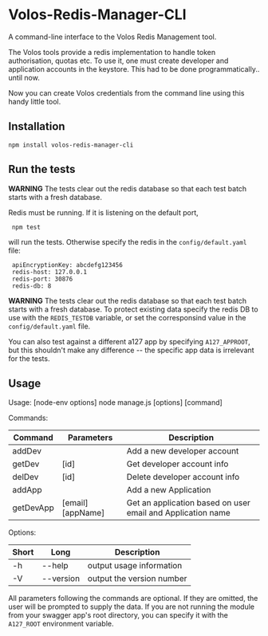 # Volos-Redis-Manager-CLI

A command-line interface to the Volos Redis Management tool.

The Volos tools provide a redis implementation to handle token authorisation, quotas etc. To use it, one must create
developer and application accounts in the keystore. This had to be done programmatically.. until now. 

Now you can create Volos credentials from the command line using this handy little tool.

## Installation

    npm install volos-redis-manager-cli
    
## Run the tests

**WARNING** The tests clear out the redis database so that each test batch starts with a fresh database.

Redis must be running. If it is listening on the default port,
     
     npm test
     
will run the tests. Otherwise specify the redis in the `config/default.yaml` file:
     
     apiEncryptionKey: abcdefg123456
     redis-host: 127.0.0.1
     redis-port: 30876
     redis-db: 8

**WARNING** The tests clear out the redis database so that each test batch starts with a fresh database. To protect existing
data specify the redis DB to use with the `REDIS_TESTDB` variable, or set the corresponsind value in the `config/default.yaml` file.

You can also test against a different a127 app by specifying `A127_APPROOT`, but this shouldn't make any difference -- the 
specific app data is irrelevant for the tests.

## Usage

Usage: [node-env options] node manage.js [options] [command]

Commands:

| Command | Parameters | Description |
|---------|------------|-------------|
|addDev   |            |  Add a new developer account |
|getDev   | [id]       |  Get developer account info
|delDev   | [id]       |  Delete developer account info |
|addApp   |            |  Add a new Application |
|getDevApp| [email] [appName]|  Get an application based on user email and Application name |

Options:

| Short | Long     | Description |
|-------|----------|-------------|
|    -h | --help   |  output usage information |
|   -V  | --version |  output the version number |

All parameters following the commands are optional. If they are omitted, the user will be prompted to supply the data.
If you are not running the module from your swagger app's root directory, you can specify it with the `A127_ROOT` environment
variable.

